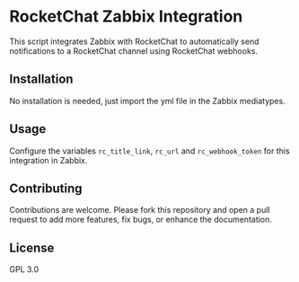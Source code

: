 # RocketChat Zabbix Integration

This script integrates Zabbix with RocketChat to automatically send notifications to a RocketChat channel using RocketChat webhooks.

## Installation

No installation is needed, just import the yml file in the Zabbix mediatypes.

## Usage

Configure the variables `rc_title_link`, `rc_url` and `rc_webhook_token` for this integration in Zabbix.
## Contributing

Contributions are welcome. Please fork this repository and open a pull request to add more features, fix bugs, or enhance the documentation.

## License

GPL 3.0
